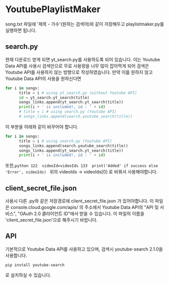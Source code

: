 # YoutubePlaylistMaker

song.txt 파일에 '제목 - 가수'(원하는 검색어)와 같이 저장해두고 playlistmaker.py를 실행하면 됩니다.

## search.py
현재 다운로드 받게 되면 yt_search.py를 사용하도록 되어 있습니다.
이는 Youtube Data API를 사용시 검색만으로 무료 사용량을 너무 많이 잡아먹게 되어 검색은 Youtube API를 사용하지 않는 방향으로 작성하였습니다.
만약 이를 원하지 않고 Youtube Data API의 사용을 원하신다면 
  ```python
  for i in songs:
        title = i # using yt_search.py (without Youtube API)
        id = yt_search.yt_search(title)
        songs_links.append(yt_search.yt_search(title))
        print(i + ' is included!, id : ' + id)
        # title = i # using search.py (Youtube API)
        # songs_links.append(search.youtube_search(title))
  ```      
이 부분을 아래와 같이 바꾸어야 합니다.      
  
  ```python
  for i in songs:
        title = i # using search.py (Youtube API)
        songs_links.append(search.youtube_search(title))
        songs_links.append(yt_search.yt_search(title))
        print(i + ' is included!, id : ' + id)
   ```
 또한,```python
       122  videoId=videoIds
       133  print('Added' if success else 'Error', videoIds)
       ```
 위의 videoIds -> videoIds[0] 로 비꿔서 사용해야합니다.

## client_secret_file.json
 사용시 다른 .py와 같은 저장경로에 client_secret_file.json 가 있어야합니다. 
 이 파일은 console.cloud.google.com/apis/ 의 주소에서 Youtube Data API의 "API 및 서비스", "OAuth 2.0 클라이언트 ID"에서 받을 수 있습니다.
 이 파일의 이름을 'client_secret_file.json'으로 해주시기 바랍니다.

## API 
기본적으로 Youtube Data API를 사용하고 있으며, 검색시 youtube-search 2.1.0을 사용합니다.
```
pip install youtube-search
```
로 설치하실 수 있습니다.
